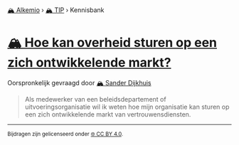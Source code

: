 [🏔️ Alkemio](https://welcome.alkem.io/) › [🏔️ TIP](https://alkem.io/tip/dashboard) › Kennisbank
# [🏔️ Hoe kan overheid sturen op een zich ontwikkelende markt?](https://alkem.io/tip/collaboration/hoekanoverheidstu-662)
Oorspronkelijk gevraagd door [🏔️ Sander Dijkhuis](https://alkem.io/user/sander-dijkhuis-3912)
>Als medewerker van een beleidsdepartement of uitvoeringsorganisatie wil ik weten hoe mijn organisatie kan sturen op een zich ontwikkelende markt van vertrouwensdiensten.
* * *
<small>Bijdragen zijn gelicenseerd onder [🌐 CC BY 4.0](https://creativecommons.org/licenses/by/4.0/deed.nl).</small>
